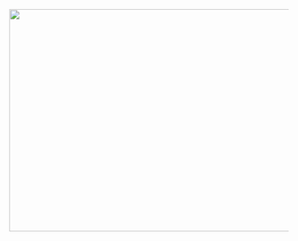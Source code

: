 <!DOCTYPE html>
<html lang="en">
<head>
    <meta charset="UTF-8">
    <meta name="viewport" content="width=device-width, initial-scale=1.0">
    <title>Document</title>
</head>
<body>
    <div width="100%" height="100%" align="center">
    <img align="center" width="1000" height="400" src="https://www.analyticsinsight.net/wp-content/uploads/2021/08/Data-Analytics-vs-Data-Science-vs-Machine-Learning.jpg">
</div>
</body>
</html>

